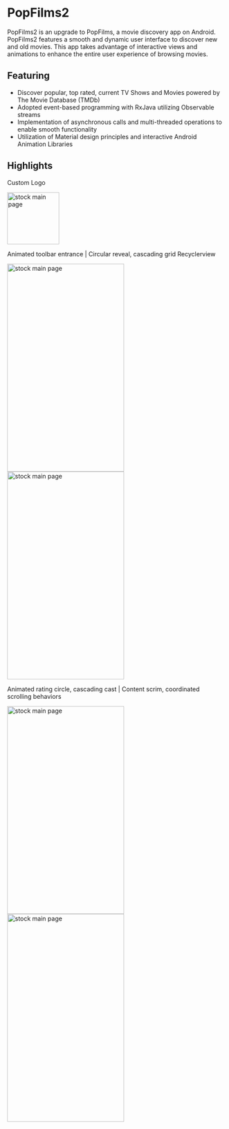 # PopFilms2
PopFilms2 is an upgrade to PopFilms, a movie discovery app on Android. PopFilms2 features a smooth and dynamic user interface to discover new and old movies. This app takes advantage of interactive views and animations to enhance the entire user experience of browsing movies.

## Featuring 
* Discover popular, top rated, current TV Shows and Movies powered by The Movie Database (TMDb)
* Adopted event-based programming with RxJava utilizing Observable streams
* Implementation of asynchronous calls and multi-threaded operations to enable smooth functionality
* Utilization of Material design principles and interactive Android Animation Libraries

## Highlights
Custom Logo

<img src="https://user-images.githubusercontent.com/24646741/32987783-7952b24a-cca9-11e7-9eee-b2fa9e0a0c42.png" alt="stock main page" width="120" height="120">

Animated toolbar entrance | Circular reveal, cascading grid Recyclerview

<img src="https://user-images.githubusercontent.com/24646741/32988275-8ed32012-ccb5-11e7-923e-749b4528d543.gif" alt="stock main page" width="270" height="480"> <img src="https://user-images.githubusercontent.com/24646741/32987199-4500d4be-cc99-11e7-9a83-180be19f03bd.gif" alt="stock main page" width="270" height="480">

Animated rating circle, cascading cast | Content scrim, coordinated scrolling behaviors

<img src="https://user-images.githubusercontent.com/24646741/32987198-44ea29c6-cc99-11e7-99ad-9af983b0d636.gif" alt="stock main page" width="270" height="480"> <img src="https://user-images.githubusercontent.com/24646741/32987197-44cd6962-cc99-11e7-824c-0443cf5932b7.gif" alt="stock main page" width="270" height="480">


